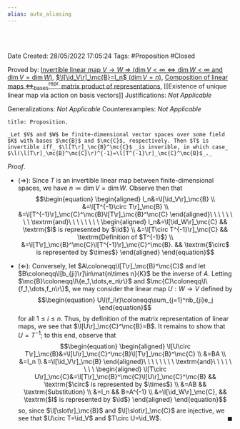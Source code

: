 ```yaml
---
alias: auto_aliasing
---
```


<br />
<br />

Date Created: 28/05/2022 17:05:24
Tags: #Proposition #Closed

Proved by: [Invertible linear map $V\to W$ $\Rightarrow$ ($\dim V<\infty\Leftrightarrow\dim W<\infty$ and $\dim V=\dim W$)](Invertible%20linear%20map%20domain%20finite%20dim.%20iff%20codomain%20equal%20finite%20dim..md), [$\l[\id_V\r]_\mc{B}=I_n$ ($\dim V=n$)](Identity%20function%20on%20a%20vector%20space%20is%20represented%20by%20the%20identity%20matrix.md), [Composition of linear maps $\Leftrightarrow^\textrm{repr.}_\textrm{bases}$ matrix product of representations](Composition%20of%20linear%20maps%20repr%20under%20basis%20matrix%20product%20of%20representations.md), [[Existence of unique linear map via action on basis vectors]]
Justifications: _Not Applicable_

Generalizations: _Not Applicable_
Counterexamples: _Not Applicable_

``` ad-Proposition
title: Proposition.

_Let $V$ and $W$ be finite-dimensional vector spaces over some field $K$ with bases $\mc{B}$ and $\mc{C}$, respectively. Then $T$ is invertible iff_ $\l[T\r]_\mc{B}^\mc{C}$ _is inverible, in which case_ $\l(\l[T\r]_\mc{B}^\mc{C}\r)^{-1}=\l[T^{-1}\r]_\mc{C}^\mc{B}$_._

```

_Proof_.
* ($\Rightarrow$): Since $T$ is an invertible linear map between finite-dimensional spaces, we have $n\coloneqq\dim V=\dim W$. Observe then that
$$\begin{equation}
    \begin{aligned}
        I_n&=\l[\id_V\r]_\mc{B} \\
        &=\l[T^{-1}\circ T\r]_\mc{B} \\
        &=\l[T^{-1}\r]_\mc{C}^\mc{B}\l[T\r]_\mc{B}^\mc{C}
    \end{aligned}\ \ \ \ \ \ \ \ \textrm{and}\ \ \ \ \ \ \ \ 
    \begin{aligned}
        I_n&=\l[\id_W\r]_\mc{C} && \textrm{$I$ is represented by $\id$} \\
        &=\l[T\circ T^{-1}\r]_\mc{C} && \textrm{Definition of $T^{-1}$} \\
        &=\l[T\r]_\mc{B}^\mc{C}\l[T^{-1}\r]_\mc{C}^\mc{B}. && \textrm{$\circ$ is represented by $\times$}
    \end{aligned}
\end{equation}$$

* ($\Leftarrow$): Conversely, let $A\coloneqq\l[T\r]_\mc{B}^\mc{C}$ and let $B\coloneqq\l[b_{ji}\r]\in\mat{n\times n}{K}$ be the inverse of $A$. Letting $\mc{B}\coloneqq\l\{e_1,\dots,e_n\r\}$ and $\mc{C}\coloneqq\l\{f_1,\dots,f_n\r\}$, we may consider the linear map $U:W\to V$ defined by
$$\begin{equation}
    U\l(f_i\r)\coloneqq\sum_{j=1}^nb_{ji}e_j
\end{equation}$$
for all $1\leq i\leq n$. Thus, by definition of the matrix representation of linear maps, we see that $\l[U\r]_\mc{C}^\mc{B}=B$. It remains to show that $U=T^{-1}$; to this end, observe that
$$\begin{equation}
    \begin{aligned}
        \l[U\circ T\r]_\mc{B}&=\l[U\r]_\mc{C}^\mc{B}\l[T\r]_\mc{B}^\mc{C} \\
        &=BA \\
        &=I_n \\
        &=\l[\id_V\r]_\mc{B}
    \end{aligned}\ \ \ \ \ \ \ \ \textrm{and}\ \ \ \ \ \ \ \ 
    \begin{aligned}
        \l[T\circ U\r]_\mc{C}&=\l[T\r]_\mc{B}^\mc{C}\l[U\r]_\mc{C}^\mc{B} && \textrm{$\circ$ is represented by $\times$} \\
        &=AB && \textrm{Substitution} \\
        &=I_n && B=A^{-1} \\
        &=\l[\id_W\r]_\mc{C}, && \textrm{$I$ is represented by $\id$}
    \end{aligned}
\end{equation}$$
so, since $\l[\slot\r]_\mc{B}$ and $\l[\slot\r]_\mc{C}$ are injective, we see that $U\circ T=\id_V$ and $T\circ U=\id_W$.<span style="float:right;">$\blacksquare$</span>
